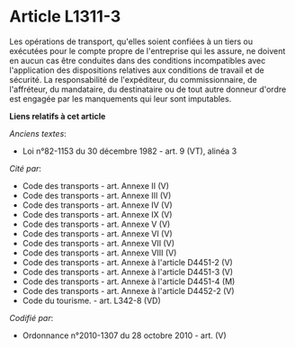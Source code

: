 # Article L1311-3

Les opérations de transport, qu'elles soient confiées à un tiers ou exécutées pour le compte propre de l'entreprise qui les
assure, ne doivent en aucun cas être conduites dans des conditions incompatibles avec l'application des dispositions
relatives aux conditions de travail et de sécurité. La responsabilité de l'expéditeur, du commissionnaire, de l'affréteur, du
mandataire, du destinataire ou de tout autre donneur d'ordre est engagée par les manquements qui leur sont imputables.

**Liens relatifs à cet article**

_Anciens textes_:

  - Loi n°82-1153 du 30 décembre 1982 - art. 9 (VT), alinéa 3

_Cité par_:

  - Code des transports - art. Annexe II (V)
  - Code des transports - art. Annexe III (V)
  - Code des transports - art. Annexe IV (V)
  - Code des transports - art. Annexe IX (V)
  - Code des transports - art. Annexe V (V)
  - Code des transports - art. Annexe VI (V)
  - Code des transports - art. Annexe VII (V)
  - Code des transports - art. Annexe VIII (V)
  - Code des transports - art. Annexe à l'article D4451-2 (V)
  - Code des transports - art. Annexe à l'article D4451-3 (V)
  - Code des transports - art. Annexe à l'article D4451-4 (M)
  - Code des transports - art. Annexe à l'article D4452-2 (V)
  - Code du tourisme. - art. L342-8 (VD)

_Codifié par_:

  - Ordonnance n°2010-1307 du 28 octobre 2010 - art. (V)
